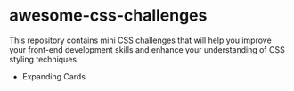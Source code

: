 # awesome-css-challenges
This repository contains mini CSS challenges that will help you improve your front-end development skills and enhance your understanding of CSS styling techniques.

<ul>
  <li <a href="https://github.com/abhaychiradi/awesome-css-challenges/blob/main/Expanding%20cards/index.html" target="_blanck">Expanding Cards</li>
</ul>

